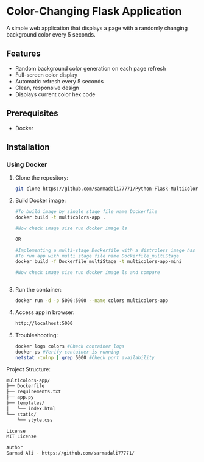 # Color-Changing Flask Application

A simple web application that displays a page with a randomly changing background color every 5 seconds.

## Features

- Random background color generation on each page refresh
- Full-screen color display
- Automatic refresh every 5 seconds
- Clean, responsive design
- Displays current color hex code

## Prerequisites

- Docker

## Installation

### Using Docker

1. Clone the repository:
   ```bash
   git clone https://github.com/sarmadali77771/Python-Flask-MultiColors-App.git

2. Build Docker image:
   ```bash
   #To build image by single stage file name Dockerfile 
   docker build -t multicolors-app .
   
   #Now check image size run docker image ls
   
   OR
   
   #Implementing a multi-stage Dockerfile with a distroless image has dramatically reduced the overall container image size.
   #To run app with multi stage file name Dockerfile_multiStage
   docker build -f Dockerfile_multiStage -t multicolors-app-mini

   #Now check image size run docker image ls and compare

   

3. Run the container:
   ```bash
   docker run -d -p 5000:5000 --name colors multicolors-app

3. Access app in browser:
   ```bash
   http://localhost:5000

4. Troubleshooting:
   ```bash
   docker logs colors #Check container logs
   docker ps #Verify container is running
   netstat -tulnp | grep 5000 #Check port availability

Project Structure:
   ```bash
   multicolors-app/
   ├── Dockerfile
   ├── requirements.txt
   ├── app.py
   ├── templates/
   │   └── index.html
   └── static/
       └── style.css

License
MIT License

Author
Sarmad Ali - https://github.com/sarmadali77771/

  

